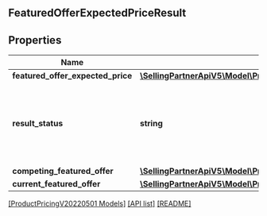 ## FeaturedOfferExpectedPriceResult

## Properties

Name | Type | Description | Notes
------------ | ------------- | ------------- | -------------
**featured_offer_expected_price** | [**\SellingPartnerApiV5\Model\ProductPricingV20220501\FeaturedOfferExpectedPrice**](FeaturedOfferExpectedPrice.md) |  | [optional]
**result_status** | **string** | The status of the featured offer expected price computation. Possible values include VALID_FOEP, NO_COMPETING_OFFER, OFFER_NOT_ELIGIBLE, OFFER_NOT_FOUND. |
**competing_featured_offer** | [**\SellingPartnerApiV5\Model\ProductPricingV20220501\FeaturedOffer**](FeaturedOffer.md) |  | [optional]
**current_featured_offer** | [**\SellingPartnerApiV5\Model\ProductPricingV20220501\FeaturedOffer**](FeaturedOffer.md) |  | [optional]

[[ProductPricingV20220501 Models]](../) [[API list]](../../Api) [[README]](../../../README.md)
